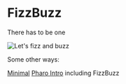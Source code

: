 # FizzBuzz
There has to be one

![Let's fizz and buzz](https://github.com/philippeback/FizzBuzz/blob/master/FizzBuzz.png)


Some other ways:

[Minimal](http://magaloma.blogspot.be/2011/02/fizzbuzz-kata-minimal-solution.html)
[Pharo Intro](http://bugrammer.hateblo.jp/entry/2016/05/01/181035) including FizzBuzz
